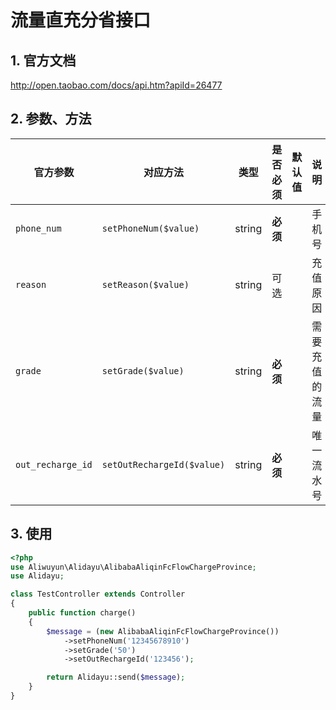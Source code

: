 # 流量直充分省接口


## 1. 官方文档

http://open.taobao.com/docs/api.htm?apiId=26477

## 2. 参数、方法

|官方参数|对应方法|类型|是否必须|默认值|说明|
|----|----|----|----|----|----|
|`phone_num`|`setPhoneNum($value)`|string|**必须**| |手机号|
|`reason`|`setReason($value)`|string|可选| |充值原因|
|`grade`|`setGrade($value)`|string|**必须**| |需要充值的流量|
|`out_recharge_id`|`setOutRechargeId($value)`|string|**必须**| |唯一流水号|

## 3. 使用

```php
<?php
use Aliwuyun\Alidayu\AlibabaAliqinFcFlowChargeProvince;
use Alidayu;

class TestController extends Controller
{
    public function charge()
    {
        $message = (new AlibabaAliqinFcFlowChargeProvince())
            ->setPhoneNum('12345678910')
            ->setGrade('50')
            ->setOutRechargeId('123456');

        return Alidayu::send($message);
    }
}
```
